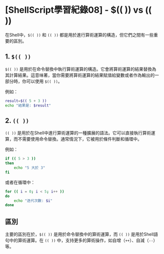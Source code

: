 # [ShellScript學習紀錄08] - $(( )) vs (( ))


在Shell中，`$(( ))` 和 `(( ))` 都是用於進行算術運算的構造，但它們之間有一些重要的區別。

## 1. `$(( ))`

`$(( ))` 是用於在命令替換中執行算術運算的構造。它會將算術運算的結果替換為其計算結果。這意味著，當你需要將算術運算的結果賦值給變數或者作為輸出的一部分時，你可以使用 `$(( ))`。

例如：

```bash
result=$(( 5 + 3 ))
echo "結果是: $result"
```

## 2. `(( ))`

`(( ))` 是用於在Shell中進行算術運算的一種擴展的語法。它可以直接執行算術運算，而不需要使用命令替換。通常情況下，它被用於條件判斷和循環中。

例如：

```bash
if (( 5 > 3 ))
then
    echo "5 大於 3"
fi
```

或者在循環中：

```bash
for (( i = 0; i < 5; i++ ))
do
    echo "迭代次數: $i"
done
```


## 區別

主要的區別在於，`$(( ))` 是用於命令替換中的算術運算，而 `(( ))` 是用於Shell語句中的算術運算。在 `(( ))` 中，支持更多的算術操作，如自增（`++`）、自減（`--`）等。